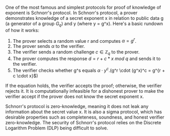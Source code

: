One of the most famous and simplest protocols for proof of knowledge of exponent is Schnorr's protocol. In Schnorr's protocol, a prover demonstrates knowledge of a secret exponent x in relation to public data g (a generator of a group $G_q$) and y (where y = g^x). Here's a basic rundown of how it works:

1. The prover selects a random value r and computes $\alpha = g^r$.
2. The prover sends $\alpha$ to the verifier.
3. The verifier sends a random challenge $c \in \mathbb{Z}_q$  to the prover.
4. The prover computes the response $d = r + c * x\ mod\ q$ and sends it to the verifier.
5. The verifier checks whether g^s equals $\alpha \cdot y^c. 
			($g^r \cdot (g^x)^c = g^{r + c \cdot x}$) 

If the equation holds, the verifier accepts the proof; otherwise, the verifier rejects it. It is computationally infeasible for a dishonest prover to make the verifier accept if the prover does not know the secret exponent x.

Schnorr's protocol is zero-knowledge, meaning it does not leak any information about the secret value x. It is also a sigma protocol, which has desirable properties such as completeness, soundness, and honest verifier zero-knowledge. The security of Schnorr's protocol relies on the Discrete Logarithm Problem (DLP) being difficult to solve.